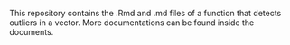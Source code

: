 This repository contains the .Rmd and .md files of a function that detects outliers in a vector. More documentations can be found inside the documents. 
